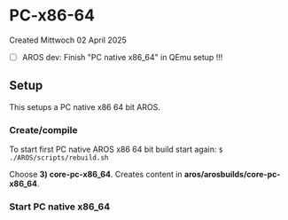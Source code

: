 # PC-x86-64
Created Mittwoch 02 April 2025


* ☐ AROS dev: Finish "PC native x86_64" in QEmu setup !!! 


Setup
-----
This setups a PC native x86 64 bit AROS.
### Create/compile

To start first PC native AROS x86 64 bit build start again:
``$ ./AROS/scripts/rebuild.sh``

Choose **3) core-pc-x86_64**.
Creates content in **aros/arosbuilds/core-pc-x86_64**.

### Start PC native x86_64

